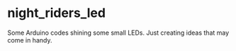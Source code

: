 # night_riders_led
Some Arduino codes shining some small LEDs. Just creating ideas that may come in handy.

